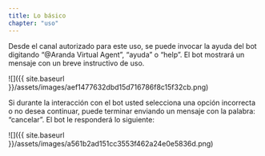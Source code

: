```yaml
---
title: Lo básico
chapter: "uso"
---
```


Desde el canal autorizado para este uso, se puede invocar la ayuda del bot digitando “@Aranda Virtual Agent”, “ayuda” o “help”. El bot mostrará un mensaje con un breve instructivo de uso.

![]({{ site.baseurl }}/assets/images/aef1477632dbd15d716786f8c15f32cb.png)

Si durante la interacción con el bot usted selecciona una opción incorrecta o no desea continuar, puede terminar enviando un mensaje con la palabra: “cancelar”. El bot le responderá lo siguiente:

![]({{ site.baseurl }}/assets/images/a561b2ad151cc3553f462a24e0e5836d.png)

